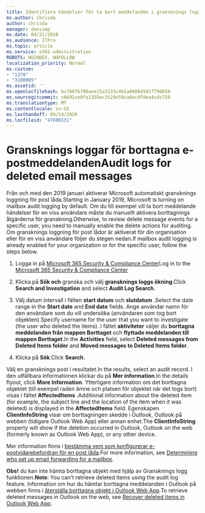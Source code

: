 ```yaml
---
title: Identifiera händelser för ta bort meddelanden i gransknings loggar
ms.author: chrisda
author: chrisda
manager: dansimp
ms.date: 04/21/2020
ms.audience: ITPro
ms.topic: article
ms.service: o365-administration
ROBOTS: NOINDEX, NOFOLLOW
localization_priority: Normal
ms.custom:
- "1370"
- "3100005"
ms.assetid: ''
ms.openlocfilehash: bc78076706aee15a3133c4b1a89064591f790b58
ms.sourcegitcommit: c6692ce0fa1358ec3529e59ca0ecdfdea4cdc759
ms.translationtype: MT
ms.contentlocale: sv-SE
ms.lasthandoff: 09/14/2020
ms.locfileid: "47696531"
---
```

# <a name="audit-logs-for-deleted-email-messages"></a><span data-ttu-id="c1696-102">Gransknings loggar för borttagna e-postmeddelanden</span><span class="sxs-lookup"><span data-stu-id="c1696-102">Audit logs for deleted email messages</span></span>

<span data-ttu-id="c1696-103">Från och med den 2019 januari aktiverar Microsoft automatiskt gransknings loggning för post låda.</span><span class="sxs-lookup"><span data-stu-id="c1696-103">Starting in January 2019, Microsoft is turning on mailbox audit logging by default.</span></span> <span data-ttu-id="c1696-104">Om du till exempel vill ta bort meddelande händelser för en viss användare måste du manuellt aktivera borttagnings åtgärderna för granskning.</span><span class="sxs-lookup"><span data-stu-id="c1696-104">Otherwise, to review delete message events for a specific user, you need to manually enable the delete actions for auditing.</span></span> <span data-ttu-id="c1696-105">Om gransknings loggning för post lådor är aktiverat för din organisation eller för en viss användare följer du stegen nedan.</span><span class="sxs-lookup"><span data-stu-id="c1696-105">If mailbox audit logging is already enabled for your organization or for the specific user, follow the steps below.</span></span>

1. <span data-ttu-id="c1696-106">Logga in på [Microsoft 365 Security & Compliance Center](https://protection.office.com/)</span><span class="sxs-lookup"><span data-stu-id="c1696-106">Log in to the [Microsoft 365 Security & Compliance Center](https://protection.office.com/)</span></span>

2. <span data-ttu-id="c1696-107">Klicka på **Sök och** granska och välj **gransknings loggs ökning**.</span><span class="sxs-lookup"><span data-stu-id="c1696-107">Click **Search and Investigation** and select **Audit Log Search**.</span></span>

3. <span data-ttu-id="c1696-108">Välj datum intervall i fälten **start datum** och **slutdatum** .</span><span class="sxs-lookup"><span data-stu-id="c1696-108">Select the date range in the **Start date** and **End date** fields.</span></span> <span data-ttu-id="c1696-109">Ange användar namn för den användare som du vill undersöka (användaren som tog bort objekten).</span><span class="sxs-lookup"><span data-stu-id="c1696-109">Specify username for the user that you want to investigate (the user who deleted the items).</span></span> <span data-ttu-id="c1696-110">I fältet **aktiviteter** väljer du **borttagna meddelanden från mappen Borttaget** och **flyttade meddelanden till mappen Borttaget**.</span><span class="sxs-lookup"><span data-stu-id="c1696-110">In the **Activities** field, select **Deleted messages from Deleted Items folder** and **Moved messages to Deleted Items folder**.</span></span>

4. <span data-ttu-id="c1696-111">Klicka på **Sök**.</span><span class="sxs-lookup"><span data-stu-id="c1696-111">Click **Search**.</span></span>

<span data-ttu-id="c1696-112">Välj en gransknings post i resultatet.</span><span class="sxs-lookup"><span data-stu-id="c1696-112">In the results, select an audit record.</span></span> <span data-ttu-id="c1696-113">I den utfällbara informationen klickar du på **Mer information**.</span><span class="sxs-lookup"><span data-stu-id="c1696-113">In the details flyout, click **More Information**.</span></span> <span data-ttu-id="c1696-114">Ytterligare information om det borttagna objektet (till exempel raden ämne och platsen för objektet när det togs bort) visas i fältet **AffectedItems** .</span><span class="sxs-lookup"><span data-stu-id="c1696-114">Additional information about the deleted item (for example, the subject line and the location of the item when it was deleted) is displayed in the **AffectedItems** field.</span></span> <span data-ttu-id="c1696-115">Egenskapen **ClientInfoString** visar om borttagningen skedde i Outlook, Outlook på webben (tidigare Outlook Web App) eller annan enhet.</span><span class="sxs-lookup"><span data-stu-id="c1696-115">The **ClientInfoString** property will show if the deletion occurred in Outlook, Outlook on the web (formerly known as Outlook Web App), or any other device.</span></span>

<span data-ttu-id="c1696-116">Mer information finns i [bestämma vem som konfigurerar e-postvidarebefordran för en post låda](https://docs.microsoft.com/microsoft-365/compliance/auditing-troubleshooting-scenarios#determine-if-a-user-deleted-email-items).</span><span class="sxs-lookup"><span data-stu-id="c1696-116">For more information, see [Determining who set up email forwarding for a mailbox](https://docs.microsoft.com/microsoft-365/compliance/auditing-troubleshooting-scenarios#determine-if-a-user-deleted-email-items).</span></span>

<span data-ttu-id="c1696-117">**Obs!** du kan inte hämta borttagna objekt med hjälp av Gransknings logg funktionen.</span><span class="sxs-lookup"><span data-stu-id="c1696-117">**Note**: You can't retrieve deleted items using the audit log feature.</span></span> <span data-ttu-id="c1696-118">Information om hur du hämtar borttagna meddelanden i Outlook på webben finns i [återställa borttagna objekt i Outlook Web App](https://support.office.com/article/C3D8FC15-EEEF-4F1C-81DF-E27964B7EDD4).</span><span class="sxs-lookup"><span data-stu-id="c1696-118">To retrieve deleted messages in Outlook on the web, see [Recover deleted items in Outlook Web App](https://support.office.com/article/C3D8FC15-EEEF-4F1C-81DF-E27964B7EDD4).</span></span>
